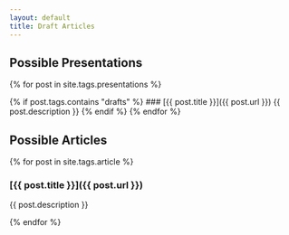 ```yaml
---
layout: default
title: Draft Articles
---
```


## Possible Presentations
{% for post in site.tags.presentations %}

  {% if post.tags.contains "drafts" %}
    ### [{{ post.title }}]({{ post.url }})
    {{ post.description }}
  {% endif %}
{% endfor %}
## Possible Articles
{% for post in site.tags.article %}

### [{{ post.title }}]({{ post.url }})
{{ post.description }}

{% endfor %}

